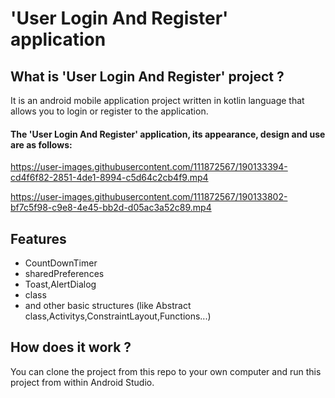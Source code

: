 # 'User Login And Register' application
## What is 'User Login And Register' project ?
It is an android mobile application project written in kotlin language that allows you to login or register to the application.



#### The 'User Login And Register' application, its appearance, design and use are as follows:
https://user-images.githubusercontent.com/111872567/190133394-cd4f6f82-2851-4de1-8994-c5d64c2cb4f9.mp4

https://user-images.githubusercontent.com/111872567/190133802-bf7c5f98-c9e8-4e45-bb2d-d05ac3a52c89.mp4

## Features
* CountDownTimer
* sharedPreferences
* Toast,AlertDialog
* class
* and other basic structures (like Abstract class,Activitys,ConstraintLayout,Functions...)

## How does it work ?
You can clone the project from this repo to your own computer and run this project from within Android Studio.








